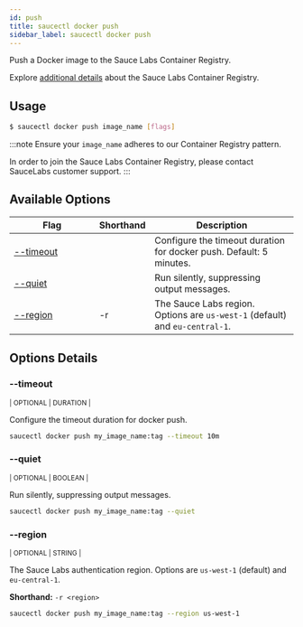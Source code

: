 ```yaml
---
id: push
title: saucectl docker push
sidebar_label: saucectl docker push
---
```


Push a Docker image to the Sauce Labs Container Registry.

Explore [additional details](/docs/orchestrate/saucelabs-private-registry.md) about the Sauce Labs Container Registry.

## Usage

```bash
$ saucectl docker push image_name [flags]
```

:::note
Ensure your `image_name` adheres to our Container Registry pattern.

In order to join the Sauce Labs Container Registry, please contact SauceLabs customer support.
:::

## Available Options

<table id="table-cli">
  <thead>
    <tr>
      <th width="30%">Flag</th>
      <th width="10%">Shorthand</th>
      <th>Description</th>
    </tr>
  </thead>
  <tbody>
    <tr>
      <td><span className="t-cli"><a href="#--timeout">--timeout</a></span></td>
      <td></td>
      <td>Configure the timeout duration for docker push. Default: 5 minutes.</td>
    </tr>
    <tr>
      <td><span className="t-cli"><a href="#--quiet">--quiet</a></span></td>
      <td></td>
      <td>Run silently, suppressing output messages.</td>
    </tr>
    <tr>
      <td><span className="t-cli"><a href="#--region">--region</a></span></td>
      <td><span className="t-cli">-r</span></td>
      <td>The Sauce Labs region. Options are <code>us-west-1</code> (default) and <code>eu-central-1</code>.</td>
    </tr>
  </tbody>
</table>

## Options Details

### <span className="cli">--timeout</span>

<div className="cli-desc">
<p><small>| OPTIONAL | DURATION |</small></p>

Configure the timeout duration for docker push.

```bash
saucectl docker push my_image_name:tag --timeout 10m
```

</div>

### <span className="cli">--quiet</span>

<div className="cli-desc">
<p><small>| OPTIONAL | BOOLEAN |</small></p>

Run silently, suppressing output messages.

```bash
saucectl docker push my_image_name:tag --quiet
```

</div>

### <span className="cli">--region</span>

<div className="cli-desc">
<p><small>| OPTIONAL | STRING |</small></p>

The Sauce Labs authentication region. Options are `us-west-1` (default) and `eu-central-1`.

**Shorthand:** `-r <region>`

```bash
saucectl docker push my_image_name:tag --region us-west-1
```

</div>
